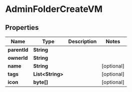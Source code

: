 

# AdminFolderCreateVM


## Properties

Name | Type | Description | Notes
------------ | ------------- | ------------- | -------------
**parentId** | **String** |  | 
**ownerId** | **String** |  | 
**name** | **String** |  |  [optional]
**tags** | **List&lt;String&gt;** |  |  [optional]
**icon** | **byte[]** |  |  [optional]



